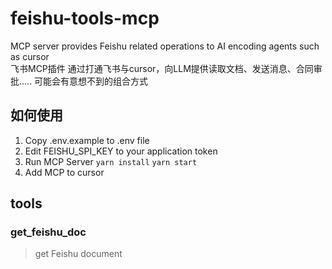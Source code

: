 # feishu-tools-mcp
MCP server provides Feishu related operations to AI encoding agents such as cursor  
飞书MCP插件
通过打通飞书与cursor，向LLM提供读取文档、发送消息、合同审批.....
可能会有意想不到的组合方式

## 如何使用
1. Copy .env.example to .env file 
2. Edit FEISHU_SPI_KEY to your application token
3. Run MCP Server
```yarn install```
```yarn start```
4. Add MCP to cursor


## tools 
### get_feishu_doc
> get Feishu document